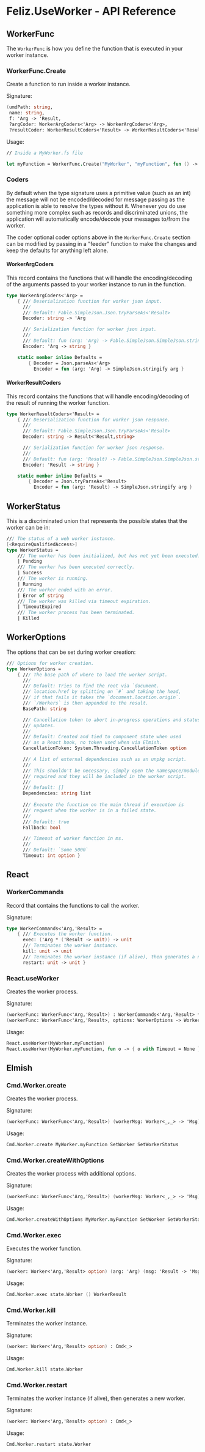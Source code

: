 # Feliz.UseWorker - API Reference

## WorkerFunc

The `WorkerFunc` is how you define the function that is executed
in your worker instance.

### WorkerFunc.Create

Create a function to run inside a worker instance.

Signature:
```fs
(umdPath: string,
 name: string,
 f: 'Arg -> 'Result,
 ?argCoder: WorkerArgCoders<'Arg> -> WorkerArgCoders<'Arg>,
 ?resultCoder: WorkerResultCoders<'Result> -> WorkerResultCoders<'Result>)
```

Usage:
```fs
// Inside a MyWorker.fs file

let myFunction = WorkerFunc.Create("MyWorker", "myFunction", fun () -> 1)
```

### Coders

By default when the type signature uses a primitive value (such as an int)
the message will not be encoded/decoded for message passing as the application
is able to resolve the types without it. Whenever you do use something more 
complex such as records and discriminated unions, the application will 
automatically encode/decode your messages to/from the worker. 

The coder optional coder options above in the `WorkerFunc.Create` section can
be modified by passing in a "feeder" function to make the changes and keep the
defaults for anything left alone.

#### WorkerArgCoders

This record contains the functions that will handle the encoding/decoding of 
the arguments passed to your worker instance to run in the function. 

```fs
type WorkerArgCoders<'Arg> =
    { /// Deserialization function for worker json input.
      ///
      /// Default: Fable.SimpleJson.Json.tryParseAs<'Result>
      Decoder: string -> 'Arg

      /// Serialization function for worker json input.
      ///
      /// Default: fun (arg: 'Arg) -> Fable.SimpleJson.SimpleJson.stringify arg
      Encoder: 'Arg -> string }

    static member inline Defaults =
        { Decoder = Json.parseAs<'Arg>
          Encoder = fun (arg: 'Arg) -> SimpleJson.stringify arg }
```

#### WorkerResultCoders

This record contains the functions that will handle encoding/decoding of the
result of running the worker function.

```fs
type WorkerResultCoders<'Result> =
    { /// Deserialization function for worker json response.
      ///
      /// Default: Fable.SimpleJson.Json.tryParseAs<'Result>
      Decoder: string -> Result<'Result,string>

      /// Serialization function for worker json response.
      ///
      /// Default: fun (arg: 'Result) -> Fable.SimpleJson.SimpleJson.stringify arg
      Encoder: 'Result -> string }

    static member inline Defaults =
        { Decoder = Json.tryParseAs<'Result>
          Encoder = fun (arg: 'Result) -> SimpleJson.stringify arg }
```

## WorkerStatus

This is a discriminated union that represents
the possible states that the worker can be in:

```fs
/// The status of a web worker instance.
[<RequireQualifiedAccess>]
type WorkerStatus =
    /// The worker has been initialized, but has not yet been executed.
    | Pending
    /// The worker has been executed correctly.
    | Success
    /// The worker is running.
    | Running
    /// The worker ended with an error.
    | Error of string
    /// The worker was killed via timeout expiration.
    | TimeoutExpired
    /// The worker process has been terminated.
    | Killed
```

## WorkerOptions

The options that can be set during worker creation:

```fs
/// Options for worker creation.
type WorkerOptions = 
    { /// The base path of where to load the worker script.
      ///
      /// Default: Tries to find the root via `document.
      /// location.href by splitting on `#` and taking the head, 
      /// if that fails it takes the `document.location.origin`. 
      /// `/Workers` is then appended to the result.
      BasePath: string

      /// Cancellation token to abort in-progress operations and status
      /// updates.
      ///
      /// Default: Created and tied to component state when used
      /// as a React hook, no token used when via Elmish.
      CancellationToken: System.Threading.CancellationToken option

      /// A list of external dependencies such as an unpkg script.
      /// 
      /// This shouldn't be necessary, simply open the namespace/modules
      /// required and they will be included in the worker script.
      ///
      /// Default: []
      Dependencies: string list
      
      /// Execute the function on the main thread if execution is
      /// request when the worker is in a failed state.
      ///
      /// Default: true
      Fallback: bool

      /// Timeout of worker function in ms.
      ///
      /// Default: `Some 5000`
      Timeout: int option }
```

## React

### WorkerCommands

Record that contains the functions to call the worker.

Signature:
```fs
type WorkerCommands<'Arg,'Result> =
    { /// Executes the worker function.
      exec: ('Arg * ('Result -> unit)) -> unit
      /// Terminates the worker instance.
      kill: unit -> unit
      /// Terminates the worker instance (if alive), then generates a new worker.
      restart: unit -> unit }
```

### React.useWorker

Creates the worker process.

Signature:
```fs
(workerFunc: WorkerFunc<'Arg,'Result>) : WorkerCommands<'Arg,'Result> * WorkerStatus
(workerFunc: WorkerFunc<'Arg,'Result>, options: WorkerOptions -> WorkerOptions) : WorkerCommands<'Arg,'Result> * WorkerStatus
```

Usage:
```fs
React.useWorker(MyWorker.myFunction)
React.useWorker(MyWorker.myFunction, fun o -> { o with Timeout = None })
```

## Elmish

### Cmd.Worker.create

Creates the worker process.

Signature:
```fs
(workerFunc: WorkerFunc<'Arg,'Result>) (workerMsg: Worker<_,_> -> 'Msg) (workerStatusMsg: WorkerStatus -> 'Msg) : Cmd<_>
```

Usage:
```fs
Cmd.Worker.create MyWorker.myFunction SetWorker SetWorkerStatus
```

### Cmd.Worker.createWithOptions

Creates the worker process with additional options.

Signature:
```fs
(workerFunc: WorkerFunc<'Arg,'Result>) (workerMsg: Worker<_,_> -> 'Msg) (workerStatusMsg: WorkerStatus -> 'Msg) (options: WorkerOptions -> WorkerOptions) : Cmd<_>
```

Usage:
```fs
Cmd.Worker.createWithOptions MyWorker.myFunction SetWorker SetWorkerStatus (fun o -> { o with Timeout = None })
```

### Cmd.Worker.exec

Executes the worker function.

Signature:
```fs
(worker: Worker<'Arg,'Result> option) (arg: 'Arg) (msg: 'Result -> 'Msg) : Cmd<_>
```

Usage:
```fs
Cmd.Worker.exec state.Worker () WorkerResult
```

### Cmd.Worker.kill

Terminates the worker instance.

Signature:
```fs
(worker: Worker<'Arg,'Result> option) : Cmd<_>
```

Usage:
```fs
Cmd.Worker.kill state.Worker
```

### Cmd.Worker.restart

Terminates the worker instance (if alive), then generates a new worker.

Signature:
```fs
(worker: Worker<'Arg,'Result> option) : Cmd<_>
```

Usage:
```fs
Cmd.Worker.restart state.Worker
```
